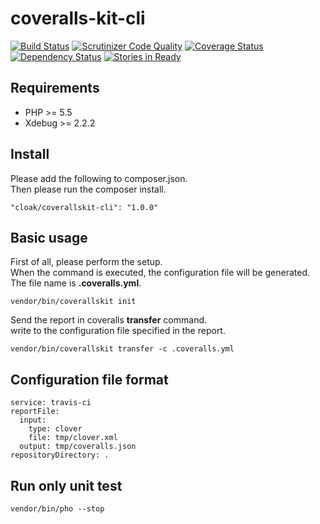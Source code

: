 coveralls-kit-cli
=================

[![Build Status](https://travis-ci.org/cloak-php/coveralls-kit-cli.svg?branch=master)](https://travis-ci.org/cloak-php/coveralls-kit-cli)
[![Scrutinizer Code Quality](https://scrutinizer-ci.com/g/cloak-php/coveralls-kit-cli/badges/quality-score.png?b=master)](https://scrutinizer-ci.com/g/cloak-php/coveralls-kit-cli/?branch=master)
[![Coverage Status](https://coveralls.io/repos/cloak-php/coveralls-kit-cli/badge.png)](https://coveralls.io/r/cloak-php/coveralls-kit-cli)
[![Dependency Status](https://www.versioneye.com/user/projects/540f97fb9e1622709c000021/badge.svg?style=flat)](https://www.versioneye.com/user/projects/540f97fb9e1622709c000021)
[![Stories in Ready](https://badge.waffle.io/cloak-php/coveralls-kit-cli.png?label=ready&title=Ready)](https://waffle.io/cloak-php/coveralls-kit-cli)

## Requirements

* PHP >= 5.5
* Xdebug >= 2.2.2

## Install

Please add the following to composer.json.  
Then please run the composer install.

    "cloak/coverallskit-cli": "1.0.0"

## Basic usage

First of all, please perform the setup.  
When the command is executed, the configuration file will be generated.  
The file name is **.coveralls.yml**.

    vendor/bin/coverallskit init


Send the report in coveralls **transfer** command.  
write to the configuration file specified in the report.

	vendor/bin/coverallskit transfer -c .coveralls.yml

## Configuration file format 

	service: travis-ci
	reportFile:
	  input:
    	type: clover
	    file: tmp/clover.xml
	  output: tmp/coveralls.json
	repositoryDirectory: .


## Run only unit test

	vendor/bin/pho --stop
